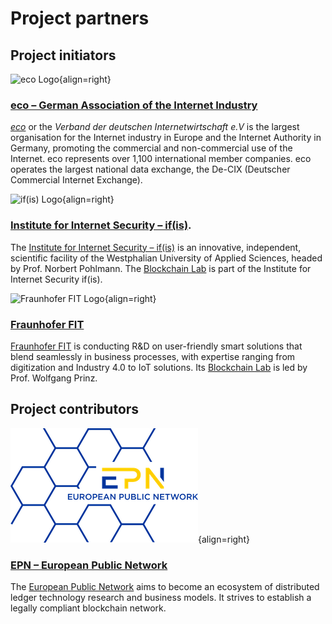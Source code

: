 # Project partners

## Project initiators

![eco Logo](https://raw.githubusercontent.com/internet-sicherheit/eBGF/main/overrides/assets/eco-logo.png){align=right}
### [eco – German Association of the Internet Industry](https://international.eco.de/about-eco/) 
[*eco*](https://international.eco.de/about-eco/) or the *Verband der deutschen Internetwirtschaft e.V* is the largest organisation for the Internet industry in Europe and the Internet Authority in Germany, promoting the commercial and non-commercial use of the Internet. eco represents over 1,100 international member companies. eco operates the largest national data exchange, the De-CIX (Deutscher Commercial Internet Exchange).

![if(is) Logo](https://www.internet-sicherheit.de/fileadmin/_processed_/2/9/csm_ifis-logo_977fe1fd11.png){align=right}
### [Institute for Internet Security – if(is)](https://www.internet-sicherheit.de/).
The [Institute for Internet Security – if(is)](https://www.internet-sicherheit.de/) is an innovative, independent, scientific facility of the Westphalian University of Applied Sciences, headed by Prof. Norbert Pohlmann. The [Blockchain Lab](https://bl.internet-sicherheit.de/) is part of the Institute for Internet Security if(is).

![Fraunhofer FIT Logo](https://www.fit.fraunhofer.de/content/dam/fit/fit.svg){align=right}
### [Fraunhofer FIT](https://www.fit.fraunhofer.de/)
[Fraunhofer FIT](https://www.fit.fraunhofer.de/) is conducting R&D on user-friendly smart solutions that blend seamlessly in business processes, with expertise ranging from digitization and Industry 4.0 to IoT solutions. Its [Blockchain Lab](https://www.fit.fraunhofer.de/en/fb/cscw/blockchain.html) is led by Prof. Wolfgang Prinz.

## Project contributors

![EPN Logo](https://raw.githubusercontent.com/internet-sicherheit/eBGF/main/overrides/assets/EPN-logo-small.png){align=right}
### [EPN – European Public Network](https://e-p-n.eu/)
The [European Public Network](https://e-p-n.eu/) aims to become an ecosystem of distributed ledger technology research and business models. It strives to establish a legally compliant blockchain network.

